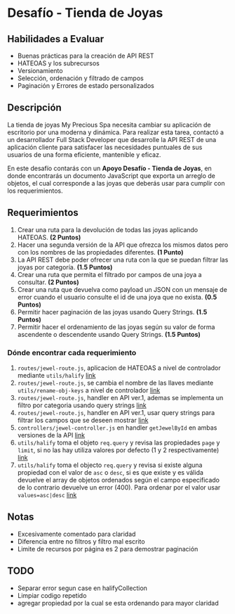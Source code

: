 # Desafío - Tienda de Joyas

## Habilidades a Evaluar

-  Buenas prácticas para la creación de API REST
-  HATEOAS y los subrecursos
-  Versionamiento
-  Selección, ordenación y filtrado de campos
-  Paginación y Errores de estado personalizados

## Descripción

La tienda de joyas My Precious Spa necesita cambiar su aplicación de escritorio por una moderna y dinámica. Para realizar esta tarea, contactó a un desarrollador Full Stack Developer que desarrolle la API REST de una aplicación cliente para satisfacer las necesidades puntuales de sus usuarios de una forma eficiente, mantenible y eficaz.

En este desafío contarás con un **Apoyo Desafío - Tienda de Joyas**, en donde encontrarás un documento JavaScript que exporta un arreglo de objetos, el cual corresponde a las joyas que deberás usar para cumplir con los requerimientos.

## Requerimientos

1. Crear una ruta para la devolución de todas las joyas aplicando HATEOAS. **(2 Puntos)**
2. Hacer una segunda versión de la API que ofrezca los mismos datos pero con los nombres de las propiedades diferentes. **(1 Punto)**
3. La API REST debe poder ofrecer una ruta con la que se puedan filtrar las joyas por categoría. **(1.5 Puntos)**
4. Crear una ruta que permita el filtrado por campos de una joya a consultar. **(2 Puntos)**
5. Crear una ruta que devuelva como payload un JSON con un mensaje de error cuando el usuario consulte el id de una joya que no exista. **(0.5 Puntos)**
6. Permitir hacer paginación de las joyas usando Query Strings. **(1.5 Puntos)**
7. Permitir hacer el ordenamiento de las joyas según su valor de forma ascendente o descendente usando Query Strings. **(1.5 Puntos)**

### Dónde encontrar cada requerimiento

1. `routes/jewel-route.js`, aplicacion de HATEOAS a nivel de controlador mediante `utils/halify` [link](https://github.com/Aframuz/tienda-joyas/blob/1454aaeb9d73de17c97f4ec75b9ca12e96556acb/routes/jewel-route.js#L18)
2. `routes/jewel-route.js`, se cambia el nombre de las llaves mediante `utils/rename-obj-keys` a nivel de controlador [link](https://github.com/Aframuz/tienda-joyas/blob/1454aaeb9d73de17c97f4ec75b9ca12e96556acb/routes/jewel-route.js#L22)
3. `routes/jewel-route.js`, handler en API ver.1, ademas se implementa un filtro por categoria usando query strings [link](https://github.com/Aframuz/tienda-joyas/blob/1454aaeb9d73de17c97f4ec75b9ca12e96556acb/routes/jewel-route.js#L20)
4. `routes/jewel-route.js`, handler en API ver.1, usar query strings para filtrar los campos que se deseen mostrar [link](https://github.com/Aframuz/tienda-joyas/blob/1454aaeb9d73de17c97f4ec75b9ca12e96556acb/routes/jewel-route.js#L19)
5. `controllers/jewel-controller.js` en handler `getJewelById` en ambas versiones de la API [link](https://github.com/Aframuz/tienda-joyas/blob/1454aaeb9d73de17c97f4ec75b9ca12e96556acb/controllers/jewel-controller.js#L38)
6. `utils/halify` toma el objeto `req.query` y revisa las propiedades `page` y `limit`, si no las hay utiliza valores por defecto (1 y 2 respectivamente) [link](https://github.com/Aframuz/tienda-joyas/blob/1454aaeb9d73de17c97f4ec75b9ca12e96556acb/utils/halify.js#L13)
7. `utils/halify` toma el objecto `req.query` y revisa si existe alguna propiedad con el valor de `asc` o `desc`, si es que existe y es válida devuelve el array de objetos ordenados según el campo especificado de lo contrario devuelve un error (400). Para ordenar por el valor usar `values=asc|desc` [link](https://github.com/Aframuz/tienda-joyas/blob/1454aaeb9d73de17c97f4ec75b9ca12e96556acb/utils/halify.js#L98)

## Notas

-  Excesivamente comentado para claridad
-  Diferencia entre no filtros y filtro mal escrito
-  Limite de recursos por página es 2 para demostrar paginación

## TODO

-  Separar error segun case en halifyCollection
-  Limpiar codigo repetido
-  agregar propiedad por la cual se esta ordenando para mayor claridad

